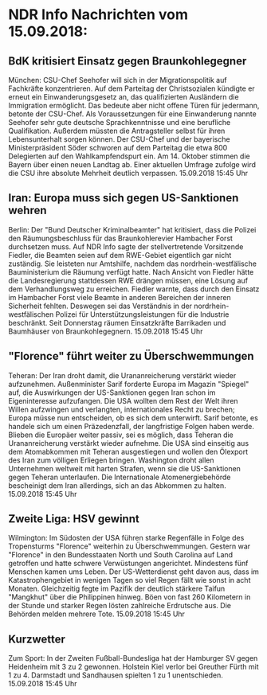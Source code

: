 # NDR Info Nachrichten vom 15.09.2018:


## BdK kritisiert Einsatz gegen Braunkohlegegner
München: CSU-Chef Seehofer will sich in der Migrationspolitik auf Fachkräfte konzentrieren. Auf dem Parteitag der Christsozialen kündigte er erneut ein Einwanderungsgesetz an, das qualifizierten Ausländern die Immigration ermöglicht. Das bedeute aber nicht offene Türen für jedermann, betonte der CSU-Chef. Als Voraussetzungen für eine Einwanderung nannte Seehofer sehr gute deutsche Sprachkenntnisse und eine berufliche Qualifikation. Außerdem müssten die Antragsteller selbst für ihren Lebensunterhalt sorgen können. Der CSU-Chef und der bayerische Ministerpräsident Söder schworen auf dem Parteitag die etwa 800 Delegierten auf den Wahlkampfendspurt ein. Am 14. Oktober stimmen die Bayern über einen neuen Landtag ab. Einer aktuellen Umfrage zufolge wird die CSU ihre absolute Mehrheit deutlich verpassen. 15.09.2018 15:45 Uhr 

## Iran: Europa muss sich gegen US-Sanktionen wehren
Berlin: Der "Bund Deutscher Kriminalbeamter" hat kritisiert, dass die Polizei den Räumungsbeschluss für das Braunkohlerevier Hambacher Forst durchsetzen muss. Auf NDR Info sagte der stellvertretende Vorsitzende Fiedler, die Beamten seien auf dem RWE-Gebiet eigentlich gar nicht zuständig. Sie leisteten nur Amtshilfe, nachdem das nordrhein-westfälische Bauministerium die Räumung verfügt hatte. Nach Ansicht von Fiedler hätte die Landesregierung stattdessen RWE drängen müssen, eine Lösung auf dem Verhandlungsweg zu erreichen. Fiedler warnte, dass durch den Einsatz im Hambacher Forst viele Beamte in anderen Bereichen der inneren Sicherheit fehlten. Deswegen sei das Verständnis in der nordrhein-westfälischen Polizei für Unterstützungsleistungen für die Industrie beschränkt. Seit Donnerstag räumen Einsatzkräfte Barrikaden und Baumhäuser von Braunkohlegegnern. 15.09.2018 15:45 Uhr 

## "Florence" führt weiter zu Überschwemmungen
Teheran: Der Iran droht damit, die Urananreicherung verstärkt wieder aufzunehmen. Außenminister Sarif forderte Europa im Magazin "Spiegel" auf, die Auswirkungen der US-Sanktionen gegen Iran schon im Eigeninteresse aufzufangen. Die USA wollten dem Rest der Welt ihren Willen aufzwingen und verlangten, internationales Recht zu brechen; Europa müsse nun entscheiden, ob es sich dem unterwirft. Sarif betonte, es handele sich um einen Präzedenzfall, der langfristige Folgen haben werde. Blieben die Europäer weiter passiv, sei es möglich, dass Teheran die Urananreicherung verstärkt wieder aufnehme. Die USA sind einseitig aus dem Atomabkommen mit Teheran ausgestiegen und wollen den Ölexport des Iran zum völligen Erliegen bringen. Washington droht allen Unternehmen weltweit mit harten Strafen, wenn sie die US-Sanktionen gegen Teheran unterlaufen. Die Internationale Atomenergiebehörde bescheinigt dem Iran allerdings, sich an das Abkommen zu halten. 15.09.2018 15:45 Uhr 

## Zweite Liga: HSV gewinnt
Wilmington: Im Südosten der USA führen starke Regenfälle in Folge des Tropensturms "Florence" weiterhin zu Überschwemmungen. Gestern war "Florence" in den Bundesstaaten North und South Carolina auf Land getroffen und hatte schwere Verwüstungen angerichtet. Mindestens fünf Menschen kamen ums Leben. Der US-Wetterdienst geht davon aus, dass im Katastrophengebiet in wenigen Tagen so viel Regen fällt wie sonst in acht Monaten. Gleichzeitig fegte im Pazifik der deutlich stärkere Taifun "Mangkhut" über die Philippinen hinweg. Böen von fast 260 Kilometern in der Stunde und starker Regen lösten zahlreiche Erdrutsche aus. Die Behörden melden mehrere Tote. 15.09.2018 15:45 Uhr 

## Kurzwetter
Zum Sport: In der Zweiten Fußball-Bundesliga hat der Hamburger SV gegen Heidenheim mit 3 zu 2 gewonnen. Holstein Kiel verlor bei Greuther Fürth mit 1 zu 4. Darmstadt und Sandhausen spielten 1 zu 1 unentschieden. 15.09.2018 15:45 Uhr 
